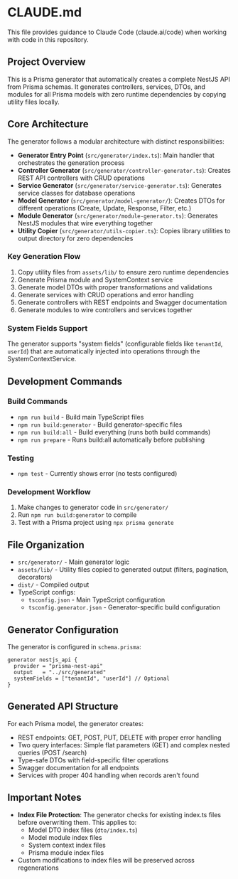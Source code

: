 # CLAUDE.md

This file provides guidance to Claude Code (claude.ai/code) when working with code in this repository.

## Project Overview

This is a Prisma generator that automatically creates a complete NestJS API from Prisma schemas. It generates controllers, services, DTOs, and modules for all Prisma models with zero runtime dependencies by copying utility files locally.

## Core Architecture

The generator follows a modular architecture with distinct responsibilities:

- **Generator Entry Point** (`src/generator/index.ts`): Main handler that orchestrates the generation process
- **Controller Generator** (`src/generator/controller-generator.ts`): Creates REST API controllers with CRUD operations
- **Service Generator** (`src/generator/service-generator.ts`): Generates service classes for database operations
- **Model Generator** (`src/generator/model-generator/`): Creates DTOs for different operations (Create, Update, Response, Filter, etc.)
- **Module Generator** (`src/generator/module-generator.ts`): Generates NestJS modules that wire everything together
- **Utility Copier** (`src/generator/utils-copier.ts`): Copies library utilities to output directory for zero dependencies

### Key Generation Flow

1. Copy utility files from `assets/lib/` to ensure zero runtime dependencies
2. Generate Prisma module and SystemContext service
3. Generate model DTOs with proper transformations and validations
4. Generate services with CRUD operations and error handling
5. Generate controllers with REST endpoints and Swagger documentation
6. Generate modules to wire controllers and services together

### System Fields Support

The generator supports "system fields" (configurable fields like `tenantId`, `userId`) that are automatically injected into operations through the SystemContextService.

## Development Commands

### Build Commands
- `npm run build` - Build main TypeScript files
- `npm run build:generator` - Build generator-specific files  
- `npm run build:all` - Build everything (runs both build commands)
- `npm run prepare` - Runs build:all automatically before publishing

### Testing
- `npm test` - Currently shows error (no tests configured)

### Development Workflow
1. Make changes to generator code in `src/generator/`
2. Run `npm run build:generator` to compile
3. Test with a Prisma project using `npx prisma generate`

## File Organization

- `src/generator/` - Main generator logic
- `assets/lib/` - Utility files copied to generated output (filters, pagination, decorators)
- `dist/` - Compiled output
- TypeScript configs:
  - `tsconfig.json` - Main TypeScript configuration
  - `tsconfig.generator.json` - Generator-specific build configuration

## Generator Configuration

The generator is configured in `schema.prisma`:
```prisma
generator nestjs_api {
  provider = "prisma-nest-api"
  output   = "../src/generated"
  systemFields = ["tenantId", "userId"] // Optional
}
```

## Generated API Structure

For each Prisma model, the generator creates:
- REST endpoints: GET, POST, PUT, DELETE with proper error handling
- Two query interfaces: Simple flat parameters (GET) and complex nested queries (POST /search)
- Type-safe DTOs with field-specific filter operations
- Swagger documentation for all endpoints
- Services with proper 404 handling when records aren't found

## Important Notes

- **Index File Protection**: The generator checks for existing index.ts files before overwriting them. This applies to:
  - Model DTO index files (`dto/index.ts`)
  - Model module index files
  - System context index files
  - Prisma module index files
- Custom modifications to index files will be preserved across regenerations